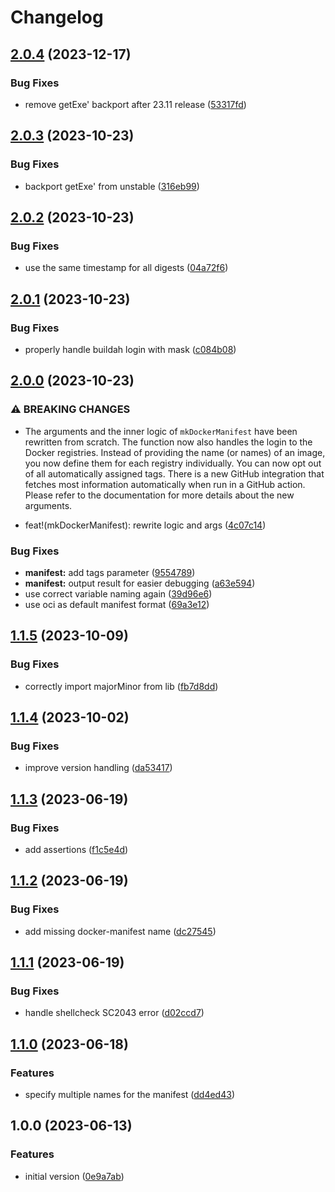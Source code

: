 # Changelog

## [2.0.4](https://github.com/mirkolenz/flocken/compare/v2.0.3...v2.0.4) (2023-12-17)


### Bug Fixes

* remove getExe' backport after 23.11 release ([53317fd](https://github.com/mirkolenz/flocken/commit/53317fd26cd50c6347101fc3c0d3370438496745))

## [2.0.3](https://github.com/mirkolenz/flocken/compare/v2.0.2...v2.0.3) (2023-10-23)


### Bug Fixes

* backport getExe' from unstable ([316eb99](https://github.com/mirkolenz/flocken/commit/316eb99ba285596f439c2196e66a5eacc9591bd1))

## [2.0.2](https://github.com/mirkolenz/flocken/compare/v2.0.1...v2.0.2) (2023-10-23)


### Bug Fixes

* use the same timestamp for all digests ([04a72f6](https://github.com/mirkolenz/flocken/commit/04a72f60b22f0390806f3166a5a6c065ec6c1069))

## [2.0.1](https://github.com/mirkolenz/flocken/compare/v2.0.0...v2.0.1) (2023-10-23)


### Bug Fixes

* properly handle buildah login with mask ([c084b08](https://github.com/mirkolenz/flocken/commit/c084b08bc3ba3badddf5c6eee96d462d4188532f))

## [2.0.0](https://github.com/mirkolenz/flocken/compare/v1.1.5...v2.0.0) (2023-10-23)


### ⚠ BREAKING CHANGES

* The arguments and the inner logic of `mkDockerManifest` have been rewritten from scratch. The function now also handles the login to the Docker registries. Instead of providing the name (or names) of an image, you now define them for each registry individually. You can now opt out of all automatically assigned tags. There is a new GitHub integration that fetches most information automatically when run in a GitHub action. Please refer to the documentation for more details about the new arguments.

* feat!(mkDockerManifest): rewrite logic and args ([4c07c14](https://github.com/mirkolenz/flocken/commit/4c07c142ef98f129ced4838d7325991dce468268))


### Bug Fixes

* **manifest:** add tags parameter ([9554789](https://github.com/mirkolenz/flocken/commit/9554789b3420b168efccb82d454a6d0f0cc85848))
* **manifest:** output result for easier debugging ([a63e594](https://github.com/mirkolenz/flocken/commit/a63e5942fc2b1f711dfca7634bd5e482b50145cb))
* use correct variable naming again ([39d96e6](https://github.com/mirkolenz/flocken/commit/39d96e6d179b50e76f74dcc6dfc15ee4dde59dd8))
* use oci as default manifest format ([69a3e12](https://github.com/mirkolenz/flocken/commit/69a3e12442e8c3e1262a7d81b8573fb829e523cc))

## [1.1.5](https://github.com/mirkolenz/flocken/compare/v1.1.4...v1.1.5) (2023-10-09)


### Bug Fixes

* correctly import majorMinor from lib ([fb7d8dd](https://github.com/mirkolenz/flocken/commit/fb7d8dd71bd8699f9ae4f7d79f92ce0e6130ed2f))

## [1.1.4](https://github.com/mirkolenz/flocken/compare/v1.1.3...v1.1.4) (2023-10-02)


### Bug Fixes

* improve version handling ([da53417](https://github.com/mirkolenz/flocken/commit/da5341702daa7c267ad6b9d3b684f2bfefe6427c))

## [1.1.3](https://github.com/mirkolenz/flocken/compare/v1.1.2...v1.1.3) (2023-06-19)


### Bug Fixes

* add assertions ([f1c5e4d](https://github.com/mirkolenz/flocken/commit/f1c5e4dc313fa96607f206ff027284add451a6e0))

## [1.1.2](https://github.com/mirkolenz/flocken/compare/v1.1.1...v1.1.2) (2023-06-19)


### Bug Fixes

* add missing docker-manifest name ([dc27545](https://github.com/mirkolenz/flocken/commit/dc27545de7973509245cd94646845104aba68998))

## [1.1.1](https://github.com/mirkolenz/flocken/compare/v1.1.0...v1.1.1) (2023-06-19)


### Bug Fixes

* handle shellcheck SC2043 error ([d02ccd7](https://github.com/mirkolenz/flocken/commit/d02ccd7082e668708a0d1704509e89801f935b00))

## [1.1.0](https://github.com/mirkolenz/flocken/compare/v1.0.0...v1.1.0) (2023-06-18)


### Features

* specify multiple names for the manifest ([dd4ed43](https://github.com/mirkolenz/flocken/commit/dd4ed435f029c213710e7501399651aeaba66485))

## 1.0.0 (2023-06-13)


### Features

* initial version ([0e9a7ab](https://github.com/mirkolenz/flocken/commit/0e9a7abfe7fe9475d8885f0ae765bbc03f939b1f))
